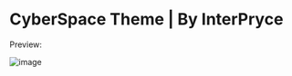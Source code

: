 # CyberSpace Theme | By InterPryce

Preview:

![image](https://github.com/pryceofc/CyberPanel-Themes/blob/main/CyberSpace-By-Interpryce/Preview.png)
